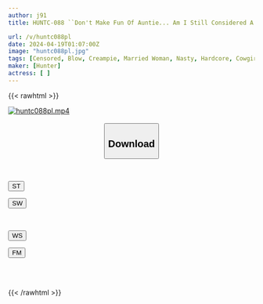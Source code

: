 ```yaml
---
author: j91
title: HUNTC-088 ``Don't Make Fun Of Auntie... Am I Still Considered A Sexual Target Even Though I'm Over 30?'' 'I'm Blowing Off Stress By Having Sex With My Boss's Wife Who's So Horny. 2

url: /v/huntc088pl
date: 2024-04-19T01:07:00Z
image: "huntc088pl.jpg"
tags: [Censored, Blow, Creampie, Married Woman, Nasty, Hardcore, Cowgirl, 4HR+	]
maker: [Hunter]
actress: [ ]
---
```



{{< rawhtml >}}

<div class="video" data-videoid="9qD6Y0RRg4CalWL">
    <a href="javascript:;">
        <img src="/v/huntc088pl/huntc088pl.jpg" width="WIDTH" height="HEIGHT" alt="huntc088pl.mp4" loading="lazy">
    </a>
</div>

<script type="text/javascript" src="https://j91.asia/asset/on-demand-st.js"></script>

<br>
  <link rel="stylesheet" href="https://j91.asia/asset/bs5.css">
  
  <center>
  <button class="btn btn-primary" type="button" data-bs-toggle="collapse" data-bs-target=".multi-collapse" aria-expanded="false" aria-controls="multiCollapseExample1 multiCollapseExample2"><h2>Download</h2></button></center>
</p>
<div class="row">
  <div class="col">
    <div class="collapse multi-collapse" id="multiCollapseExample1">
      <div class="card card-body">
	      	      <br>
<div class="buttons">  
<p><a href="https://streamtape.to/v/9qD6Y0RRg4CalWL" target="_blank"><button class="btn-hover color-3"><i class="fa fa-download"></i> ST</button></a></p>
<p><a href="https://asnwish.com/skw8mtdef1ip" target="_blank"><button class="btn-hover color-2"><i class="fa fa-download"></i> SW</button></a></p></div>
    </div>
  </div>
</div>
  <div class="col">
    <div class="collapse multi-collapse" id="multiCollapseExample2">
      <div class="card card-body">
	      <br>
<div class="buttons">
<p><a href="javascript:;"><button class="btn-hover color-9"><i class="fa fa-download"></i> WS</button></a></p>
<p><a href="javascript:;"><button class="btn-hover color-8"><i class="fa fa-download"></i> FM</button></a></p></div>
<br><br>
      </div>
    </div>
  </div>
</div>

{{< /rawhtml >}}
